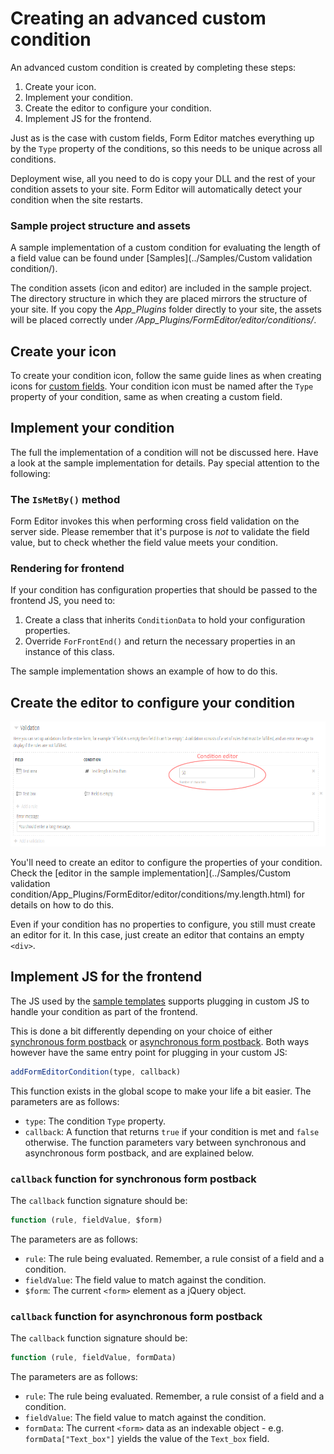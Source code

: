 # Creating an advanced custom condition
An advanced custom condition is created by completing these steps:

1. Create your icon.
2. Implement your condition.
3. Create the editor to configure your condition.
4. Implement JS for the frontend.

Just as is the case with custom fields, Form Editor matches everything up by the `Type` property of the conditions, so this needs to be unique across all conditions.

Deployment wise, all you need to do is copy your DLL and the rest of your condition assets to your site. Form Editor will automatically detect your condition when the site restarts.

### Sample project structure and assets
A sample implementation of a custom condition for evaluating the length of a field value can be found under [Samples](../Samples/Custom validation condition/).

The condition assets (icon and editor) are included in the sample project. The directory structure in which they are placed mirrors the structure of your site. If you copy the *App_Plugins* folder directly to your site, the assets will be placed correctly under */App_Plugins/FormEditor/editor/conditions/*.

## Create your icon
To create your condition icon, follow the same guide lines as when creating icons for [custom fields](extend_field.md). Your condition icon must be named after the `Type` property of your condition, same as when creating a custom field.

## Implement your condition
The full the implementation of a condition will not be discussed here. Have a look at the sample implementation for details. Pay special attention to the following:

### The `IsMetBy()` method
Form Editor invokes this when performing cross field validation on the server side. Please remember that it's purpose is *not* to validate the field value, but to check whether the field value meets your condition. 

### Rendering for frontend
If your condition has configuration properties that should be passed to the frontend JS, you need to:

1. Create a class that inherits `ConditionData` to hold your configuration properties.
2. Override `ForFrontEnd()` and return the necessary properties in an instance of this class.

The sample implementation shows an example of how to do this.

## Create the editor to configure your condition
![Condition editor](img/condition-editor.png)

You'll need to create an editor to configure the properties of your condition. Check the [editor in the sample implementation](../Samples/Custom validation condition/App_Plugins/FormEditor/editor/conditions/my.length.html) for details on how to do this.

Even if your condition has no properties to configure, you still must create an editor for it. In this case, just create an editor that contains an empty `<div>`.

## Implement JS for the frontend
The JS used by the [sample templates](../Source/Umbraco/Views/) supports plugging in custom JS to handle your condition as part of the frontend.

This is done a bit differently depending on your choice of either [synchronous form postback](../Source/Umbraco/Views/FormEditorSync.cshtml) or [asynchronous form postback](../Source/Umbraco/Views/FormEditorAsync.cshtml). Both ways however have the same entry point for plugging in your custom JS: 

```javascript
addFormEditorCondition(type, callback)
```

This function exists in the global scope to make your life a bit easier. The parameters are as follows:
* `type`: The condition `Type` property.
* `callback`: A function that returns `true` if your condition is met and `false` otherwise. The function parameters vary between synchronous and asynchronous form postback, and are explained below.

### `callback` function for synchronous form postback
The `callback` function signature should be:

```javascript
function (rule, fieldValue, $form)
```

The parameters are as follows:
* `rule`: The rule being evaluated. Remember, a rule consist of a field and a condition.
* `fieldValue`: The field value to match against the condition. 
* `$form`: The current `<form>` element as a jQuery object.

### `callback` function for asynchronous form postback
The `callback` function signature should be:

```javascript
function (rule, fieldValue, formData)
```

The parameters are as follows:
* `rule`: The rule being evaluated. Remember, a rule consist of a field and a condition.
* `fieldValue`: The field value to match against the condition. 
* `formData`: The current `<form>` data as an indexable object - e.g. `formData["Text_box"]` yields the value of the `Text_box` field.

